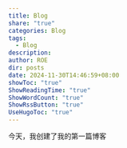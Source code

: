 ```yaml
---
title: Blog
share: "true"
categories: Blog
tags:
  - Blog
description: 
author: ROE
dir: posts
date: 2024-11-30T14:46:59+08:00
showToc: "true"
ShowReadingTime: "true"
ShowWordCount: "true"
ShowRssButton: "true"
UseHugoToc: "true"
---
```

今天，我创建了我的第一篇博客